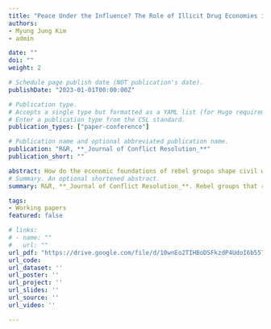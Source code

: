 ```yaml
---
title: "Peace Under the Influence? The Role of Illicit Drug Economies in Peace Processes and Rebel Splintering"
authors:
- Myung Jung Kim
- admin

date: ""
doi: ""
weight: 2

# Schedule page publish date (NOT publication's date).
publishDate: "2023-01-01T00:00:00Z"

# Publication type.
# Accepts a single type but formatted as a YAML list (for Hugo requirements).
# Enter a publication type from the CSL standard.
publication_types: ["paper-conference"]

# Publication name and optional abbreviated publication name.
publication: "R&R, **_Journal of Conflict Resolution_**"
publication_short: ""

abstract: How do the economic foundations of rebel groups shape civil war dynamics? While prior research has explored how different resource types affect conflict, less is known about how the illicit nature of certain resources—particularly drug economies—affects peace processes. We argue that the inherent illegality of drug-based financing imposes structural barriers to peace, distinguishing it from other forms of rebel revenue. Using cross-national dyadic data from 1990 to 2011, we find that drug-reliant rebel groups are 33\% less likely to initiate peace talks and over six times more likely to fragment once negotiations begin. These findings suggest that drug-based financing generates a self-reinforcing cycle that sustains violence. In contrast to accounts emphasizing grievances produced by peace processes, we show that some groups may be structurally predisposed to reject peace altogether. Our findings call for theoretical and policy approaches tailored to the distinct challenges posed by illicit rebel drug economies.
# Summary. An optional shortened abstract.
summary: R&R, **_Journal of Conflict Resolution_**. Rebel groups that rely on drug-based financing are structurally less likely to pursue peace and more prone to fragmentation during negotiations, underscoring the unique challenges illicit economies pose to conflict resolution.

tags:
- Working papers
featured: false

# links:
# - name: ""
#   url: ""
url_pdf: "https://drive.google.com/file/d/10wnEo2TIHBoDSFkzdP4UdoI6b55TATtj/view?usp=share_link"
url_code: 
url_dataset: ''
url_poster: ''
url_project: ''
url_slides: ''
url_source: ''
url_video: ''

---
```

